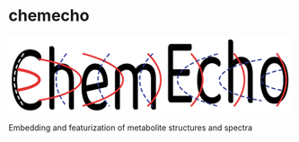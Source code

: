 # chemecho
![EnvNet Logo](chemecho_logo.png)

Embedding and featurization of metabolite structures and spectra

